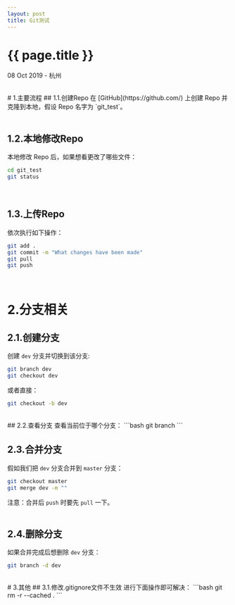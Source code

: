 ```yaml
---
layout: post
title: Git测试
---
```


{{ page.title }}
================

<p class="meta">08 Oct 2019 - 杭州</p>

<br> 
# 1.主要流程
## 1.1.创建Repo
在 [GitHub](https://github.com/) 上创建 Repo 并克隆到本地，假设 Repo 名字为 `git_test`。
<br><br>

## 1.2.本地修改Repo

本地修改 Repo 后，如果想看更改了哪些文件：

```bash
cd git_test
git status
```
<br>

## 1.3.上传Repo
依次执行如下操作：
```bash
git add .
git commit -m "What changes have been made"
git pull
git push
```
<br>

# 2.分支相关
## 2.1.创建分支

创建 `dev` 分支并切换到该分支:
```bash
git branch dev
git checkout dev
```
或者直接：
```bash
git checkout -b dev
```
<br>
## 2.2.查看分支
查看当前位于哪个分支：
```bash
git branch
```
<br>

## 2.3.合并分支
假如我们把 `dev` 分支合并到 `master` 分支：
```bash
git checkout master
git merge dev -m ""
```
注意：合并后 `push` 时要先 `pull` 一下。
<br><br>

## 2.4.删除分支
如果合并完成后想删除 `dev` 分支：
```bash
git branch -d dev
```
<br>
# 3.其他
## 3.1.修改.gitignore文件不生效
进行下面操作即可解决：
```bash
git rm -r --cached .
```

<br>